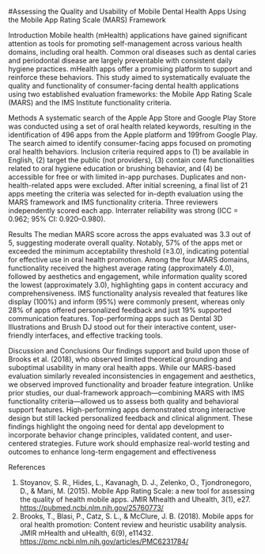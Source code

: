 #Assessing the Quality and Usability of Mobile Dental Health Apps Using the Mobile App Rating Scale (MARS) Framework 


Introduction 
Mobile health (mHealth) applications have gained significant attention as tools for promoting self-management across various health domains, including oral health. Common oral diseases such as dental caries and periodontal disease are largely preventable with consistent daily hygiene practices. mHealth apps offer a promising platform to support and reinforce these behaviors. This study aimed to systematically evaluate the quality and functionality of consumer-facing dental health applications using two established evaluation frameworks: the Mobile App Rating Scale (MARS) and the IMS Institute functionality criteria.



Methods 
A systematic search of the Apple App Store and Google Play Store was conducted using a set of oral health related keywords, resulting in the identification of 496 apps from the Apple platform and 199from Google Play. The search aimed to identify consumer-facing apps focused on promoting oral health behaviors. Inclusion criteria required apps to (1) be available in English, (2) target the public (not providers), (3) contain core functionalities related to oral hygiene education or brushing behavior, and (4) be accessible for free or with limited in-app purchases. Duplicates and non-health-related apps were excluded. After initial screening, a final list of 21 apps meeting the criteria was selected for in-depth evaluation using the MARS framework and IMS functionality criteria. Three reviewers independently scored each app. Interrater reliability was strong (ICC = 0.962; 95% CI: 0.920–0.980).



Results
The median MARS score across the apps evaluated was 3.3 out of 5, suggesting moderate overall quality. Notably, 57% of the apps met or exceeded the minimum acceptability threshold (≥3.0), indicating potential for effective use in oral health promotion. Among the four MARS domains, functionality received the highest average rating (approximately 4.0), followed by aesthetics and engagement, while information quality scored the lowest (approximately 3.0), highlighting gaps in content accuracy and comprehensiveness. IMS functionality analysis revealed that features like display (100%) and inform (95%) were commonly present, whereas only 28% of apps offered personalized feedback and just 19% supported communication features. Top-performing apps such as Dental 3D Illustrations and Brush DJ stood out for their interactive content, user-friendly interfaces, and effective tracking tools. 



Discussion and Conclusions 
Our findings support and build upon those of Brooks et al. (2018), who observed limited theoretical grounding and suboptimal usability in many oral health apps. While our MARS-based evaluation similarly revealed inconsistencies in engagement and aesthetics, we observed improved functionality and broader feature integration. Unlike prior studies, our dual-framework approach—combining MARS with IMS functionality criteria—allowed us to assess both quality and behavioral support features. High-performing apps demonstrated strong interactive design but still lacked personalized feedback and clinical alignment. These findings highlight the ongoing need for dental app development to incorporate behavior change principles, validated content, and user-centered strategies. Future work should emphasize real-world testing and outcomes to enhance long-term engagement and effectiveness

References 
1.	Stoyanov, S. R., Hides, L., Kavanagh, D. J., Zelenko, O., Tjondronegoro, D., & Mani, M. (2015). Mobile App Rating Scale: a new tool for assessing the quality of health mobile apps. JMIR Mhealth and Uhealth, 3(1), e27. https://pubmed.ncbi.nlm.nih.gov/25760773/ 
2.	Brooks, T., Blasi, P., Catz, S. L., & McClure, J. B. (2018). Mobile apps for oral health promotion: Content review and heuristic usability analysis. JMIR mHealth and uHealth, 6(9), e11432. 
https://pmc.ncbi.nlm.nih.gov/articles/PMC6231784/ 
